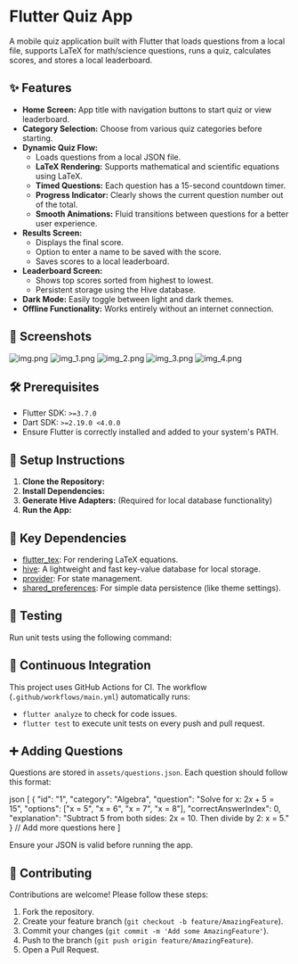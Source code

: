 # Flutter Quiz App

A mobile quiz application built with Flutter that loads questions from a local file, supports LaTeX for math/science questions, runs a quiz, calculates scores, and stores a local leaderboard.

## ✨ Features

*   **Home Screen:** App title with navigation buttons to start quiz or view leaderboard.
*   **Category Selection:** Choose from various quiz categories before starting.
*   **Dynamic Quiz Flow:**
    *   Loads questions from a local JSON file.
    *   **LaTeX Rendering:** Supports mathematical and scientific equations using LaTeX.
    *   **Timed Questions:** Each question has a 15-second countdown timer.
    *   **Progress Indicator:** Clearly shows the current question number out of the total.
    *   **Smooth Animations:** Fluid transitions between questions for a better user experience.
*   **Results Screen:**
    *   Displays the final score.
    *   Option to enter a name to be saved with the score.
    *   Saves scores to a local leaderboard.
*   **Leaderboard Screen:**
    *   Shows top scores sorted from highest to lowest.
    *   Persistent storage using the Hive database.
*   **Dark Mode:** Easily toggle between light and dark themes.
*   **Offline Functionality:** Works entirely without an internet connection.

## 📸 Screenshots
![img.png](assets/screenshots/img.png)
![img_1.png](assets/screenshots/img_1.png)
![img_2.png](assets/screenshots/img_2.png)
![img_3.png](assets/screenshots/img_3.png)
![img_4.png](assets/screenshots/img_4.png)



## 🛠 Prerequisites

*   Flutter SDK: `>=3.7.0`
*   Dart SDK: `>=2.19.0 <4.0.0`
*   Ensure Flutter is correctly installed and added to your system's PATH.

## 🚀 Setup Instructions

1.  **Clone the Repository:**
2.  **Install Dependencies:**
3.  **Generate Hive Adapters:**
    (Required for local database functionality)   
4.  **Run the App:**


## 🧩 Key Dependencies

*   [flutter_tex](https://pub.dev/packages/flutter_tex): For rendering LaTeX equations.
*   [hive](https://pub.dev/packages/hive): A lightweight and fast key-value database for local storage.
*   [provider](https://pub.dev/packages/provider): For state management.
*   [shared_preferences](https://pub.dev/packages/shared_preferences): For simple data persistence (like theme settings).

## 🧪 Testing

Run unit tests using the following command:

## 🤖 Continuous Integration

This project uses GitHub Actions for CI. The workflow (`.github/workflows/main.yml`) automatically runs:
*   `flutter analyze` to check for code issues.
*   `flutter test` to execute unit tests on every push and pull request.

## ➕ Adding Questions

Questions are stored in `assets/questions.json`. Each question should follow this format:

json [ { "id": "1", "category": "Algebra", "question": "Solve for x: $2x + 5 = 15$", "options": ["x = 5", "x = 6", "x = 7", "x = 8"], "correctAnswerIndex": 0, "explanation": "Subtract 5 from both sides: 2x = 10. Then divide by 2: x = 5." } // Add more questions here ]

Ensure your JSON is valid before running the app.

## 🤝 Contributing

Contributions are welcome! Please follow these steps:

1.  Fork the repository.
2.  Create your feature branch (`git checkout -b feature/AmazingFeature`).
3.  Commit your changes (`git commit -m 'Add some AmazingFeature'`).
4.  Push to the branch (`git push origin feature/AmazingFeature`).
5.  Open a Pull Request.



